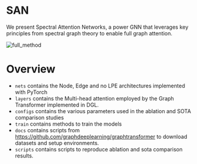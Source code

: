 # SAN

We present Spectral Attention Networks, a power GNN that leverages key principles from spectral graph theory to enable full graph attention.

![full_method](https://user-images.githubusercontent.com/47570400/119883871-046aa280-befe-11eb-9063-108f4fe1a123.png)

# Overview

* ```nets``` contains the Node, Edge and no LPE architectures implemented with PyTorch
* ```layers``` contains the Multi-head attention employed by the Graph Transformer implemented in DGL.
* ```configs``` contains the various parameters used in the ablation and SOTA comparison studies
* ```train``` contains methods to train the models
* ```docs``` contains scripts from https://github.com/graphdeeplearning/graphtransformer to download datasets and setup environments.
* ```scripts``` contains scripts to reproduce ablation and sota comparison results.


